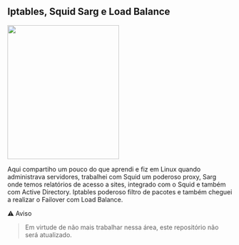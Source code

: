 ## Iptables, Squid Sarg e Load Balance

<p>
    <img width="250" height="300" src="http://tidahora.com.br/wp-content/uploads/2018/03/iptables-family-guy.gif">
</p>

Aqui compartiho um pouco do que aprendi e fiz em Linux quando administrava servidores, trabalhei com Squid um poderoso proxy, Sarg onde temos relatórios de acesso a sites, integrado com o Squid e também com Active Directory. Iptables poderoso filtro de pacotes e também cheguei a realizar o Failover com Load Balance.  

⚠️ Aviso
> Em virtude de não mais trabalhar nessa área, este repositório não será atualizado.